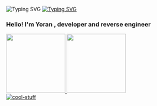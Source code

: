 ![Typing SVG](https://readme-typing-svg.herokuapp.com/?lines=Hey+im+Yoran&color=FD971F) 
[![Typing SVG](https://readme-typing-svg.herokuapp.com?font=Fira+Code&pause=1000&color=60cf30&background=24831200&width=435&lines=Research+%26%26+Development)](https://git.io/typing-svg)


### Hello! I'm Yoran , developer and reverse engineer

 <div>
  <a href="https://github.com/YoranDaOne">
  <img height="160em" src="https://github-readme-stats.vercel.app/api?username=YoranDaOne&show_icons=true&theme=Monokai-Dark-Sodadark&include_all_commits=true&count_private=true"/>
  <img height="160em" src="https://github-readme-stats.vercel.app/api/top-langs/?username=YoranDaOne&layout=compact&langs_count=7&theme=Monokai-Dark-Soda"/>
</div>
  
</div>
   <img align="center" alt="cool-stuff" src="https://www.pixel-muc.de/wp-content/uploads/2022/09/ezgif.com-gif-maker-49.gif">
</div>
